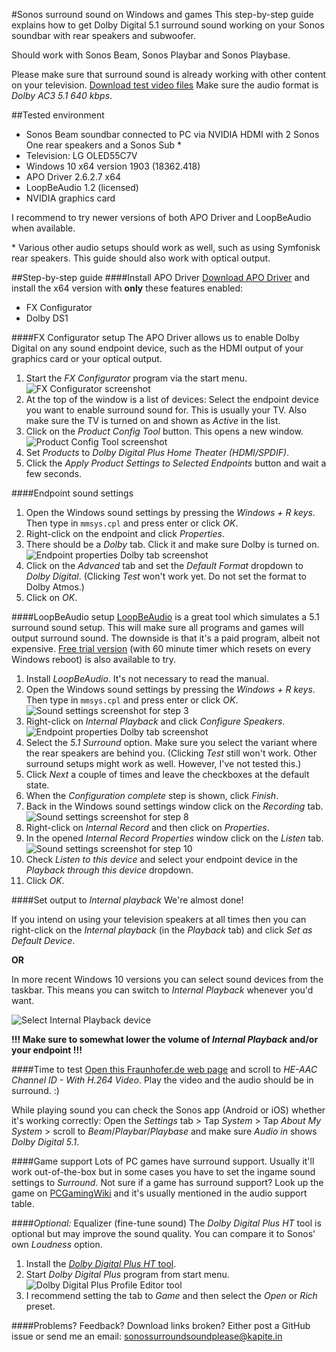 #Sonos surround sound on Windows and games
This step-by-step guide explains how to get Dolby Digital 5.1 surround sound working on your Sonos soundbar with rear speakers and subwoofer.

Should work with Sonos Beam, Sonos Playbar and Sonos Playbase.

Please make sure that surround sound is already working with other content on your television. [Download test video files](https://thedigitaltheater.com/dolby-trailers/) Make sure the audio format is *Dolby AC3 5.1 640 kbps*.

##Tested environment
- Sonos Beam soundbar connected to PC via NVIDIA HDMI with 2 Sonos One rear speakers and a Sonos Sub *
- Television: LG OLED55C7V
- Windows 10 x64 version 1903 (18362.418)
- APO Driver 2.6.2.7 x64
- LoopBeAudio 1.2 (licensed)
- NVIDIA graphics card

I recommend to try newer versions of both APO Driver and LoopBeAudio when available.

\* Various other audio setups should work as well, such as using Symfonisk rear speakers. This guide should also work with optical output.

##Step-by-step guide
####Install APO Driver
[Download APO Driver](https://waa.ai/apodriver) and install the x64 version with **only** these features enabled:
* FX Configurator
* Dolby DS1

####FX Configurator setup
The APO Driver allows us to enable Dolby Digital on any sound endpoint device, such as the HDMI output of your graphics card or your optical output.

1. Start the *FX Configurator* program via the start menu.
![FX Configurator screenshot](fxconfig.png "FX Configurator")
2. At the top of the window is a list of devices: Select the endpoint device you want to enable surround sound for. This is usually your TV. Also make sure the TV is turned on and shown as *Active* in the list.
3. Click on the *Product Config Tool* button. This opens a new window.
![Product Config Tool screenshot](fxconfig_pct.png "Product Config Tool")
4. Set *Products* to *Dolby Digital Plus Home Theater (HDMI/SPDIF)*.
5. Click the *Apply Product Settings to Selected Endpoints* button and wait a few seconds.

####Endpoint sound settings
1. Open the Windows sound settings by pressing the *Windows + R keys*. Then type in `mmsys.cpl` and press enter or click *OK*.
2. Right-click on the endpoint and click *Properties*.
3. There should be a *Dolby* tab. Click it and make sure Dolby is turned on.
![Endpoint properties Dolby tab screenshot](endpoint_1.png "Make sure Dolby is turned on")
4. Click on the *Advanced* tab and set the *Default Format* dropdown to *Dolby Digital*.
(Clicking *Test* won't work yet. Do not set the format to Dolby Atmos.)
5. Click on *OK*.

####LoopBeAudio setup
[LoopBeAudio](https://nerds.de/en/loopbeaudio.html) is a great tool which simulates a 5.1 surround sound setup. This will make sure all programs and games will output surround sound. The downside is that it's a paid program, albeit not expensive. [Free trial version](https://nerds.de/en/download.html) (with 60 minute timer which resets on every Windows reboot) is also available to try.

1. Install *LoopBeAudio*. It's not necessary to read the manual.
2. Open the Windows sound settings by pressing the *Windows + R keys*. Then type in `mmsys.cpl` and press enter or click *OK*.
![Sound settings screenshot for step 3](loopbeaudio_playback.png)
3. Right-click on *Internal Playback* and click *Configure Speakers*.
![Endpoint properties Dolby tab screenshot](loopbeaudio_config.png "Make sure Dolby is turned on")
4. Select the *5.1 Surround* option. Make sure you select the variant where the rear speakers are behind you. (Clicking *Test* still won't work. Other surround setups might work as well. However, I've not tested this.) 
5. Click *Next* a couple of times and leave the checkboxes at the default state.
6. When the *Configuration complete* step is shown, click *Finish*.
7. Back in the Windows sound settings window click on the *Recording* tab.
![Sound settings screenshot for step 8](loopbeaudio_recording.png)
8. Right-click on *Internal Record* and then click on *Properties*.
9. In the opened *Internal Record Properties* window click on the *Listen* tab.
![Sound settings screenshot for step 10](loopbeaudio_listen.png)
10. Check *Listen to this device* and select your endpoint device in the *Playback through this device* dropdown.
11. Click *OK*.

####Set output to *Internal playback*
We're almost done!

If you intend on using your television speakers at all times then you can right-click on the *Internal playback* (in the *Playback* tab) and click *Set as Default Device*.

**OR**

In more recent Windows 10 versions you can select sound devices from the taskbar. This means you can switch to *Internal Playback* whenever you'd want.

![Select Internal Playback device](win_select.png)

**!!! Make sure to somewhat lower the volume of *Internal Playback* and/or your endpoint !!!**

####Time to test
[Open this Fraunhofer.de web page](https://www2.iis.fraunhofer.de/AAC/multichannel.html) and scroll to *HE-AAC Channel ID - With H.264 Video*. Play the video and the audio should be in surround. :)

While playing sound you can check the Sonos app (Android or iOS) whether it's working correctly: Open the *Settings* tab > Tap *System* > Tap *About My System* > scroll to *Beam*/*Playbar*/*Playbase* and make sure *Audio in* shows *Dolby Digital 5.1*.

####Game support
Lots of PC games have surround support. Usually it'll work out-of-the-box but in some cases you have to set the ingame sound settings to *Surround*.
Not sure if a game has surround support? Look up the game on [PCGamingWiki](https://www.pcgamingwiki.com/wiki/Home) and it's usually mentioned in the audio support table.

####*Optional:* Equalizer (fine-tune sound)
The *Dolby Digital Plus HT* tool is optional but may improve the sound quality. You can compare it to Sonos' own *Loudness* option.

1. Install the [*Dolby Digital Plus HT* tool](http://www.mediafire.com/file/axqb6b6nfthvnzx/DolbyDigitalPlusHT.msi/file).
2. Start *Dolby Digital Plus* program from start menu.
![Dolby Digital Plus Profile Editor tool](ddp_equalizer.png)
3. I recommend setting the tab to *Game* and then select the *Open* or *Rich* preset.

####Problems? Feedback? Download links broken?
Either post a GitHub issue or send me an email: [sonossurroundsoundplease@kapite.in](mailto:sonossurroundsoundplease@kapite.in)